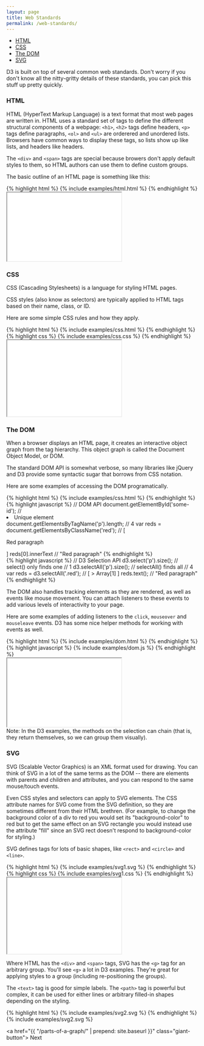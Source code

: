 ```yaml
---
layout: page
title: Web Standards
permalink: /web-standards/
---
```


- [HTML](#html)
- [CSS](#css)
- [The DOM](#the-dom)
- [SVG](#svg)

D3 is built on top of several common web standards. Don't worry if you don't
know all the nitty-gritty details of these standards, you can pick this stuff up pretty quickly.

### HTML

HTML (HyperText Markup Language) is a text format that most web pages are
written in. HTML uses a standard set of tags to define the different structural components of a webpage: `<h1>`, `<h2>`
tags define headers, `<p>` tags define paragraphs, `<ol>` and `<ul>` are
orderered and unordered lists. Browsers have common ways to display these tags, so lists show up like lists, and headers like headers.

The `<div>` and `<span>` tags are special because browers don't apply
default styles to them, so HTML authors can use them to define custom groups.

The basic outline of an HTML page is something like this:

<div class="example-row-2">
  <div class="example">
    {% highlight html %}
      {% include examples/html.html %}
    {% endhighlight %}
  </div>

  <iframe class="example"
    height="180"
    src="{{ "/examples/html.html" | prepend: site.baseurl }}">
  </iframe>
</div>

### CSS

CSS (Cascading Stylesheets) is a language for styling HTML pages.

CSS styles (also know as selectors) are typically applied to HTML tags
based on their name, class, or ID.

Here are some simple CSS rules and how they apply.

<div class="example-row-3">
  <div class="example">
    {% highlight html %}
      {% include examples/css.html %}
    {% endhighlight %}
  </div>

  <div class="example">
    {% highlight css %}
      {% include examples/css.css %}
    {% endhighlight %}
  </div>

  <iframe class="example"
    height="200"
    src="{{ "/examples/css-styled/" | prepend: site.baseurl }}">
  </iframe>
</div>

### The DOM

When a browser displays an HTML page, it creates an interactive object graph from the tag hierarchy.
This object graph is called the Document Object Model, or DOM.

The standard DOM API is somewhat verbose, so many libraries like jQuery and D3
provide some syntactic sugar that borrows from CSS notation.

Here are some examples of accessing the DOM programatically.

<div class="example-row-3">
  <div class="example">
    {% highlight html %}
      {% include examples/css.html %}
    {% endhighlight %}
  </div>

  <div class="example">
    {% highlight javascript %}
// DOM API
document.getElementById('some-id');
// <li id="some-id">Unique element</li>
document.getElementsByTagName('p').length;
// 4
var reds = document.getElementsByClassName('red');
// [<p class="red">Red paragraph</p>]
reds[0].innerText
// "Red paragraph"
    {% endhighlight %}
  </div>

  <div class="example">
    {% highlight javascript %}
// D3 Selection API
d3.select('p').size(); // select() only finds one
// 1
d3.selectAll('p').size(); // selectAll() finds all
// 4
var reds = d3.selectAll('.red');
// [ > Array[1] ]
reds.text();
// "Red paragraph"
    {% endhighlight %}
  </div>
</div>

The DOM also handles tracking elements as they are rendered, as well as events
like mouse movement. You can attach listeners to these events to add
various levels of interactivity to your page.

Here are some examples of adding listeners to the `click`, `mouseover` and `mouseleave`
events. D3 has some nice helper methods for working with events as well.

<div class="example-row-3">
  <div class="example">
    {% highlight html %}
      {% include examples/dom.html %}
    {% endhighlight %}
  </div>

  <div class="example">
    {% highlight javascript %}
      {% include examples/dom.js %}
    {% endhighlight %}
  </div>

  <iframe class="example"
    height="180"
    src="{{ "/examples/dom-styled/" | prepend: site.baseurl }}">
  </iframe>
</div>

<div class="info">
  Note: In the D3 examples, the methods on the selection can chain
  (that is, they return themselves, so we can group them visually).
</div>

### SVG

SVG (Scalable Vector Graphics) is an XML format used for
drawing. You can think of SVG in a lot of the same terms as the DOM -- there are elements with parents and
children and attributes, and you can respond to the same mouse/touch events.

Even CSS styles and selectors can apply to SVG elements. The CSS attribute names for SVG
come from the SVG definition, so they are sometimes different from their
HTML brethren. (For example, to change the background color of a div to red you would set its "background-color" to red but to get the same effect on an SVG rectangle you would instead use the attribute "fill" since an SVG rect doesn't respond to background-color for styling.)

SVG defines tags for lots of basic shapes, like `<rect>` and `<circle>` and `<line>`.

<div class="example-row-3">
  <div class="example">
    {% highlight html %}
      {% include examples/svg1.svg %}
    {% endhighlight %}
  </div>

  <div class="example">
    {% highlight css %}
      {% include examples/svg1.css %}
    {% endhighlight %}
  </div>

  <iframe class="example"
    height="200"
    src="{{ "/examples/svg1-styled/" | prepend: site.baseurl }}">
  </iframe>
</div>

Where HTML has the `<div>` and `<span>` tags, SVG has the `<g>` tag for an
arbitrary group. You'll see `<g>` a lot in D3 examples. They're great for
applying styles to a group (including re-positioning the groups).

The `<text>` tag is good for simple labels. The `<path>` tag is powerful but
complex, it can be used for either lines or arbitrary filled-in shapes depending
on the styling.

<div class="example-row-2">
  <div class="example">
    {% highlight html %}
      {% include examples/svg2.svg %}
    {% endhighlight %}
  </div>

  <div class="example">
    {% include examples/svg2.svg %}
  </div>
</div>

<a href="{{ "/parts-of-a-graph/" | prepend: site.baseurl }}" class="giant-button">
  Next
</a>


